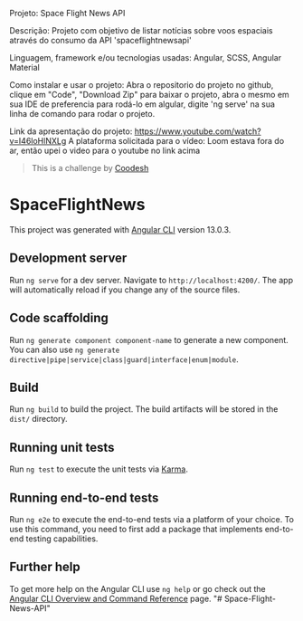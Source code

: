 Projeto: Space Flight News API

Descrição: Projeto com objetivo de listar notícias sobre voos espaciais através do consumo da API 'spaceflightnewsapi'

Linguagem, framework e/ou tecnologias usadas: Angular, SCSS, Angular Material

Como instalar e usar o projeto:
Abra o repositorio do projeto no github, clique em "Code", "Download Zip" para baixar o projeto, abra o mesmo em sua IDE de preferencia para rodá-lo em algular, digite 'ng serve' na sua linha de comando para rodar o projeto.

Link da apresentação do projeto: https://www.youtube.com/watch?v=I46loHlNXLg
A plataforma solicitada para o vídeo: Loom estava fora do ar, então upei o video para o youtube no link acima

>  This is a challenge by [Coodesh](https://coodesh.com/)  















# SpaceFlightNews

This project was generated with [Angular CLI](https://github.com/angular/angular-cli) version 13.0.3.

## Development server

Run `ng serve` for a dev server. Navigate to `http://localhost:4200/`. The app will automatically reload if you change any of the source files.

## Code scaffolding

Run `ng generate component component-name` to generate a new component. You can also use `ng generate directive|pipe|service|class|guard|interface|enum|module`.

## Build

Run `ng build` to build the project. The build artifacts will be stored in the `dist/` directory.

## Running unit tests

Run `ng test` to execute the unit tests via [Karma](https://karma-runner.github.io).

## Running end-to-end tests

Run `ng e2e` to execute the end-to-end tests via a platform of your choice. To use this command, you need to first add a package that implements end-to-end testing capabilities.

## Further help

To get more help on the Angular CLI use `ng help` or go check out the [Angular CLI Overview and Command Reference](https://angular.io/cli) page.
"# Space-Flight-News-API" 
